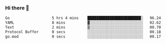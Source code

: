 ### Hi there 👋

<!--
**yeya24/yeya24** is a ✨ _special_ ✨ repository because its `README.md` (this file) appears on your GitHub profile.

Here are some ideas to get you started:

- 🔭 I’m currently working on ...
- 🌱 I’m currently learning ...
- 👯 I’m looking to collaborate on ...
- 🤔 I’m looking for help with ...
- 💬 Ask me about ...
- 📫 How to reach me: ...
- 😄 Pronouns: ...
- ⚡ Fun fact: ...
-->

<!--START_SECTION:waka-->

```txt
Go                   5 hrs 4 mins    ████████████████████████░   96.24 %
YAML                 8 mins          ▓░░░░░░░░░░░░░░░░░░░░░░░░   02.62 %
Text                 2 mins          ▒░░░░░░░░░░░░░░░░░░░░░░░░   00.70 %
Protocol Buffer      0 secs          ░░░░░░░░░░░░░░░░░░░░░░░░░   00.18 %
go.mod               0 secs          ░░░░░░░░░░░░░░░░░░░░░░░░░   00.17 %
```

<!--END_SECTION:waka-->

